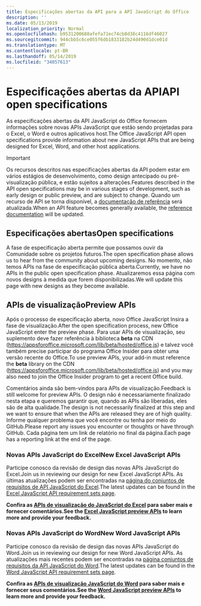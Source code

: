 ```yaml
---
title: Especificações abertas da API para a API JavaScript do Office
description: ''
ms.date: 05/13/2019
localization_priority: Normal
ms.openlocfilehash: b9531200688afefa71ec74cb8d38c4116df46027
ms.sourcegitcommit: 944cbb5c6ce055f6db1833182b24d490d1dce01d
ms.translationtype: MT
ms.contentlocale: pt-BR
ms.lasthandoff: 05/14/2019
ms.locfileid: "34057613"
---
```

# <a name="api-open-specifications"></a><span data-ttu-id="a8cec-102">Especificações abertas da API</span><span class="sxs-lookup"><span data-stu-id="a8cec-102">API open specifications</span></span>

<span data-ttu-id="a8cec-103">As especificações abertas da API JavaScript do Office fornecem informações sobre novas APIs JavaScript que estão sendo projetadas para o Excel, o Word e outros aplicativos host.</span><span class="sxs-lookup"><span data-stu-id="a8cec-103">The Office JavaScript API open specifications provide information about new JavaScript APIs that are being designed for Excel, Word, and other host applications.</span></span>

> [!IMPORTANT]
> <span data-ttu-id="a8cec-104">Os recursos descritos nas especificações abertas da API podem estar em vários estágios de desenvolvimento, como design antecipado ou pré-visualização pública, e estão sujeitos a alterações.</span><span class="sxs-lookup"><span data-stu-id="a8cec-104">Features described in the API open specifications may be in various stages of development, such as early design or public preview, and are subject to change.</span></span> <span data-ttu-id="a8cec-105">Quando um recurso de API se torna disponível, a [documentação de referência](/javascript/api/overview/office) será atualizada.</span><span class="sxs-lookup"><span data-stu-id="a8cec-105">When an API feature becomes generally available, the [reference documentation](/javascript/api/overview/office) will be updated.</span></span>

## <a name="open-specifications"></a><span data-ttu-id="a8cec-106">Especificações abertas</span><span class="sxs-lookup"><span data-stu-id="a8cec-106">Open specifications</span></span>

<span data-ttu-id="a8cec-107">A fase de especificação aberta permite que possamos ouvir da Comunidade sobre os projetos futuros.</span><span class="sxs-lookup"><span data-stu-id="a8cec-107">The open specification phase allows us to hear from the community about upcoming designs.</span></span> <span data-ttu-id="a8cec-108">No momento, não temos APIs na fase de especificação pública aberta.</span><span class="sxs-lookup"><span data-stu-id="a8cec-108">Currently, we have no APIs in the public open specification phase.</span></span> <span data-ttu-id="a8cec-109">Atualizaremos essa página com novos designs à medida que forem disponibilizadas.</span><span class="sxs-lookup"><span data-stu-id="a8cec-109">We will update this page with new designs as they become available.</span></span>

## <a name="preview-apis"></a><span data-ttu-id="a8cec-110">APIs de visualização</span><span class="sxs-lookup"><span data-stu-id="a8cec-110">Preview APIs</span></span>

<span data-ttu-id="a8cec-111">Após o processo de especificação aberta, novo Office JavaScript Insira a fase de visualização.</span><span class="sxs-lookup"><span data-stu-id="a8cec-111">After the open specification process, new Office JavaScript enter the preview phase.</span></span> <span data-ttu-id="a8cec-112">Para usar APIs de visualização, seu suplemento deve fazer referência à biblioteca **beta** na CDN (https://appsforoffice.microsoft.com/lib/beta/hosted/office.js) e talvez você também precise participar do programa Office Insider para obter uma versão recente do Office.</span><span class="sxs-lookup"><span data-stu-id="a8cec-112">To use preview APIs, your add-in must reference the **beta** library on the CDN (https://appsforoffice.microsoft.com/lib/beta/hosted/office.js) and you may also need to join the Office Insider program to get a recent Office build.</span></span>

<span data-ttu-id="a8cec-113">Comentários ainda são bem-vindos para APIs de visualização.</span><span class="sxs-lookup"><span data-stu-id="a8cec-113">Feedback is still welcome for preview APIs.</span></span> <span data-ttu-id="a8cec-114">O design não é necessariamente finalizado nesta etapa e queremos garantir que, quando as APIs são liberadas, eles são de alta qualidade.</span><span class="sxs-lookup"><span data-stu-id="a8cec-114">The design is not necessarily finalized at this step and we want to ensure that when the APIs are released they are of high quality.</span></span> <span data-ttu-id="a8cec-115">Informe qualquer problema que você encontre ou tenha por meio do GitHub.</span><span class="sxs-lookup"><span data-stu-id="a8cec-115">Please report any issues you encounter or thoughts or have through GitHub.</span></span> <span data-ttu-id="a8cec-116">Cada página tem um link de relatório no final da página.</span><span class="sxs-lookup"><span data-stu-id="a8cec-116">Each page has a reporting link at the end of the page.</span></span>

### <a name="new-excel-javascript-apis"></a><span data-ttu-id="a8cec-117">Novas APIs JavaScript do Excel</span><span class="sxs-lookup"><span data-stu-id="a8cec-117">New Excel JavaScript APIs</span></span>

<span data-ttu-id="a8cec-118">Participe conosco da revisão de design das novas APIs JavaScript do Excel.</span><span class="sxs-lookup"><span data-stu-id="a8cec-118">Join us in reviewing our design for new Excel JavaScript APIs.</span></span> <span data-ttu-id="a8cec-119">As últimas atualizações podem ser encontradas na [página do conjuntos de requisitos de API JavaScript do Excel](../requirement-sets/excel-api-requirement-sets.md#excel-javascript-preview-apis).</span><span class="sxs-lookup"><span data-stu-id="a8cec-119">The latest updates can be found in the [Excel JavaScript API requirement sets page](../requirement-sets/excel-api-requirement-sets.md#excel-javascript-preview-apis).</span></span>

<span data-ttu-id="a8cec-120">**Confira as [APIs de visualização do JavaScript do Excel](/javascript/api/excel) para saber mais e fornecer comentários.**</span><span class="sxs-lookup"><span data-stu-id="a8cec-120">**See the [Excel JavaScript preview APIs](/javascript/api/excel) to learn more and provide your feedback.**</span></span>

### <a name="new-word-javascript-apis"></a><span data-ttu-id="a8cec-121">Novas APIs JavaScript do Word</span><span class="sxs-lookup"><span data-stu-id="a8cec-121">New Word JavaScript APIs</span></span>

<span data-ttu-id="a8cec-122">Participe conosco da revisão de design das novas APIs JavaScript do Word.</span><span class="sxs-lookup"><span data-stu-id="a8cec-122">Join us in reviewing our design for new Word JavaScript APIs.</span></span> <span data-ttu-id="a8cec-123">As atualizações mais recentes podem ser encontradas na [página conjuntos de requisitos da API JavaScript do Word](../requirement-sets/word-api-requirement-sets.md#word-javascript-preview-apis).</span><span class="sxs-lookup"><span data-stu-id="a8cec-123">The latest updates can be found in the [Word JavaScript API requirement sets page](../requirement-sets/word-api-requirement-sets.md#word-javascript-preview-apis).</span></span>

<span data-ttu-id="a8cec-124">**Confira as [APIs de visualização JavaScript do Word](/javascript/api/word) para saber mais e fornecer seus comentários.**</span><span class="sxs-lookup"><span data-stu-id="a8cec-124">**See the [Word JavaScript preview APIs](/javascript/api/word) to learn more and provide your feedback.**</span></span>
